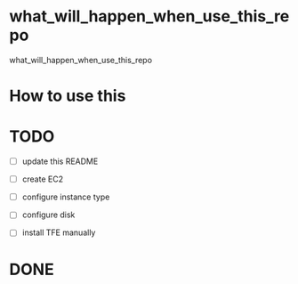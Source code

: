# what_will_happen_when_use_this_repo
what_will_happen_when_use_this_repo

# How to use this

# TODO
- [ ] update this README
- [ ] create EC2
- [ ] configure instance type
- [ ] configure disk
- [ ] install TFE manually


# DONE
